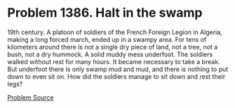 # Problem 1386. Halt in the swamp

19th century. A platoon of soldiers of the French Foreign Legion in Algeria, making a long forced march, ended up in a swampy area. For tens of kilometers around there is not a single dry piece of land, not a tree, not a bush, not a dry hummock. A solid muddy mess underfoot. The soldiers walked without rest for many hours. It became necessary to take a break. But underfoot there is only swamp mud and mud, and there is nothing to put down to even sit on. How did the soldiers manage to sit down and rest their legs?

[Problem Source](https://www.trizland.ru/tasks/6154/)
